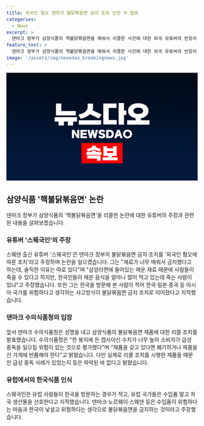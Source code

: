 ```yaml
---
title: 외국인 혐오 덴마크 불닭볶음면 금지 조치 논란 속 발표
categories:
  - News
excerpt: >
  덴마크 정부가 삼양식품의 핵불닭볶음면을 매워서 리콜한 사건에 대한 외국 유튜버의 반응이 화제다. 유튜버 스웨국인은 외국 혐오에 따른 조치라며 논란을 일으키고 있다. 그는 덴마크의 조치가 한국·일본·중국을 위험한 나라로 여기는 선입견에서 비롯된 것이라 주장하며 유럽인들의 안전 우려와 자국 생산물 선호로 이유를 찾았다. 덴마크 수의식품청은 매운 정도로 인한 소비자 중독 가능성으로 리콜한 것으로 밝혀졌지만, 실제 중독 사례는 확인되지 않았다.
feature_text: >
  덴마크 정부가 삼양식품의 핵불닭볶음면을 매워서 리콜한 사건에 대한 외국 유튜버의 반응이 화제다. 유튜버 스웨국인은 외국 혐오에 따른 조치라며 논란을 일으키고 있다. 그는 덴마크의 조치가 한국·일본·중국을 위험한 나라로 여기는 선입견에서 비롯된 것이라 주장하며 유럽인들의 안전 우려와 자국 생산물 선호로 이유를 찾았다. 덴마크 수의식품청은 매운 정도로 인한 소비자 중독 가능성으로 리콜한 것으로 밝혀졌지만, 실제 중독 사례는 확인되지 않았다.
image: '/assets/img/newsdao_breakingnews.jpg'
---
```


<p><img src="/assets/img/newsdao_breakingnews.jpg" alt="koreaapp 속보" /></p>

<h2 data-ke-size="size26">삼양식품 '핵불닭볶음면' 논란</h2>

<p data-ke-size="size16">덴마크 정부가 삼양식품의 '핵불닭볶음면'을 리콜한 논란에 대한 유튜버의 주장과 관련된 내용을 살펴보겠습니다.</p>

<h3>유튜버 '스웨국인'의 주장</h3>

<p data-ke-size="size16">스웨덴 출신 유튜버 '스웨국인'은 덴마크 정부의 불닭볶음면 금지 조치를 '외국인 혐오에 따른 조치'라고 주장하며 논란을 일으켰습니다. 그는 "재료가 너무 매워서 금지했다고 하는데, 솔직한 이유는 따로 있다"며 "삼양라면에 들어있는 매운 재료 때문에 사람들이 죽을 수 있다고 하지만, 한국인들이 매운 음식을 얼마나 많이 먹고 있는데 죽는 사람이 있냐"고 주장했습니다. 또한 그는 한국을 방문해 본 사람이 적어 한국·일본·중국 등 아시아 국가를 위험하다고 생각하는 사고방식이 불닭볶음면 금지 조치로 이어졌다고 지적했습니다.</p>

<h3>덴마크 수의식품청의 입장</h3>

<p data-ke-size="size16">앞서 덴마크 수의식품청은 성명을 내고 삼양식품의 불닭볶음면 제품에 대한 리콜 조치를 발표했습니다. 수의식품청은 "한 봉지에 든 캡사이신 수치가 너무 높아 소비자가 급성 중독을 일으킬 위험이 있는 것으로 평가했다"며 "제품을 갖고 있다면 폐기하거나 제품을 산 가게에 반품해야 한다"고 밝혔습니다. 다만 실제로 리콜 조치를 시행한 제품들 때문인 급성 중독 사례가 있었는지 등은 파악된 바 없다고 밝혔습니다.</p>

<h3>유럽에서의 한국식품 인식</h3>

<p data-ke-size="size16">스웨국인은 유럽 사람들이 한국을 방문하는 경우가 적고, 유럽 국가들은 수입품 말고 자국 생산물을 선호한다고 지적했습니다. 덴마크·노르웨이·스웨덴 등은 수입품이 위험하다는 마음과 한국이 낯설고 위험하다는 생각으로 불닭볶음면을 금지하는 것이라고 주장했습니다.</p>

<p data-ke-size="size16">&nbsp;</p>

